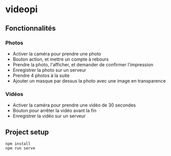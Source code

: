# videopi

## Fonctionnalités
### Photos
- Activer la caméra pour prendre une photo
- Bouton action, et mettre un compte à rebours
- Prendre la photo, l'afficher, et demander de confirmer l'impression
- Enregistrer la photo sur un serveur
- Prendre 4 photos à la suite 
- Ajouter un masque par dessus la photo avec une image en transparence

### Vidéos
- Activer la caméra pour prendre une vidéo de 30 secondes
- Bouton pour arrêter la vidéo avant la fin
- Enregistrer la vidéo sur un serveur

## Project setup
```
npm install
npm run serve
```